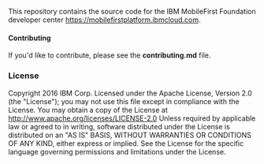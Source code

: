 This repository contains the source code for the IBM MobileFirst Foundation developer center https://mobilefirstplatform.ibmcloud.com.  

#### Contributing
If you'd like to contribute, please see the **contributing.md** file.

### License

Copyright 2016 IBM Corp.
Licensed under the Apache License, Version 2.0 (the "License"); you may not use this file except in compliance with the License. You may obtain a copy of the License at
http://www.apache.org/licenses/LICENSE-2.0
Unless required by applicable law or agreed to in writing, software distributed under the License is distributed on an "AS IS" BASIS, WITHOUT WARRANTIES OR CONDITIONS OF ANY KIND, either express or implied. See the License for the specific language governing permissions and limitations under the License.
